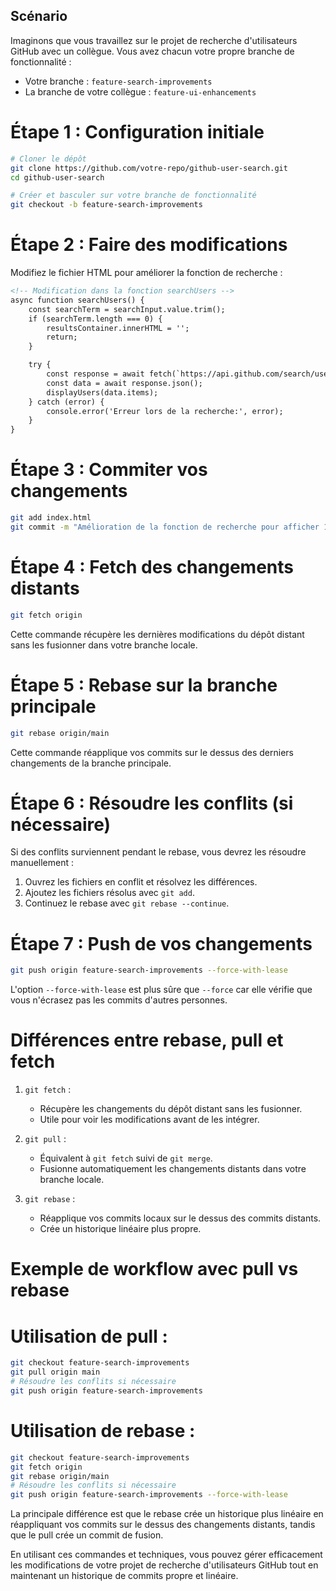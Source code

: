 ## Scénario

Imaginons que vous travaillez sur le projet de recherche d'utilisateurs GitHub avec un collègue. Vous avez chacun votre propre branche de fonctionnalité :

- Votre branche : `feature-search-improvements`
- La branche de votre collègue : `feature-ui-enhancements`

# Étape 1 : Configuration initiale

```bash
# Cloner le dépôt
git clone https://github.com/votre-repo/github-user-search.git
cd github-user-search

# Créer et basculer sur votre branche de fonctionnalité
git checkout -b feature-search-improvements
```

# Étape 2 : Faire des modifications

Modifiez le fichier HTML pour améliorer la fonction de recherche :

```html
<!-- Modification dans la fonction searchUsers -->
async function searchUsers() {
    const searchTerm = searchInput.value.trim();
    if (searchTerm.length === 0) {
        resultsContainer.innerHTML = '';
        return;
    }

    try {
        const response = await fetch(`https://api.github.com/search/users?q=${searchTerm}&per_page=10`);
        const data = await response.json();
        displayUsers(data.items);
    } catch (error) {
        console.error('Erreur lors de la recherche:', error);
    }
}
```

# Étape 3 : Commiter vos changements

```bash
git add index.html
git commit -m "Amélioration de la fonction de recherche pour afficher 10 résultats"
```

# Étape 4 : Fetch des changements distants

```bash
git fetch origin
```

Cette commande récupère les dernières modifications du dépôt distant sans les fusionner dans votre branche locale.

# Étape 5 : Rebase sur la branche principale

```bash
git rebase origin/main
```

Cette commande réapplique vos commits sur le dessus des derniers changements de la branche principale.

# Étape 6 : Résoudre les conflits (si nécessaire)

Si des conflits surviennent pendant le rebase, vous devrez les résoudre manuellement :

1. Ouvrez les fichiers en conflit et résolvez les différences.
2. Ajoutez les fichiers résolus avec `git add`.
3. Continuez le rebase avec `git rebase --continue`.

# Étape 7 : Push de vos changements

```bash
git push origin feature-search-improvements --force-with-lease
```

L'option `--force-with-lease` est plus sûre que `--force` car elle vérifie que vous n'écrasez pas les commits d'autres personnes.

# Différences entre rebase, pull et fetch

1. `git fetch` :
   - Récupère les changements du dépôt distant sans les fusionner.
   - Utile pour voir les modifications avant de les intégrer.

2. `git pull` :
   - Équivalent à `git fetch` suivi de `git merge`.
   - Fusionne automatiquement les changements distants dans votre branche locale.

3. `git rebase` :
   - Réapplique vos commits locaux sur le dessus des commits distants.
   - Crée un historique linéaire plus propre.

# Exemple de workflow avec pull vs rebase

# Utilisation de pull :

```bash
git checkout feature-search-improvements
git pull origin main
# Résoudre les conflits si nécessaire
git push origin feature-search-improvements
```

# Utilisation de rebase :

```bash
git checkout feature-search-improvements
git fetch origin
git rebase origin/main
# Résoudre les conflits si nécessaire
git push origin feature-search-improvements --force-with-lease
```

La principale différence est que le rebase crée un historique plus linéaire en réappliquant vos commits sur le dessus des changements distants, tandis que le pull crée un commit de fusion.

En utilisant ces commandes et techniques, vous pouvez gérer efficacement les modifications de votre projet de recherche d'utilisateurs GitHub tout en maintenant un historique de commits propre et linéaire.

